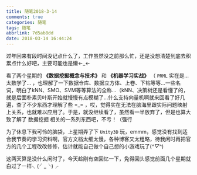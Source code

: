 ```yaml
---
title: 随笔2018-3-14
comments: true
categories: 随笔
tags: 随笔
abbrlink: 7d5ab8dd
date: 2018-03-14 16:44:24
---
```


过年回来有段时间没记点什么了，工作虽然没之前那么忙，还是没想清楚到底去积累点什么好吧，主要可能也是懒←_←

看了两个星期的 **《数据挖掘概念与技术》** 和 **《机器学习实战》** （ `PRML` 实在是...太数学了... ，也理解了一下数据仓库、数据立方体、上卷、下钻等等...一些名词，明白了kNN、SMO、SVM等等算法的全称...（kNN、决策树还是看懂了的，就是后面朴素贝叶斯开始就慢慢有点模糊了...什么支持向量机啊就来回看了好几遍，查了不少东西才理解了些 =_= ，哎，觉得实在无法在脑海里跟实际问题映射上关系，也就难以应用了。于是，就没继续看了，虽然看一半放弃了，但是也算大致了解了 数据挖掘 相关的一系列东西吧，不亏！（强行

为了休息下我可怜的脑袋，上星期弄了下 `Unity3D` 玩，emmm，感觉没有找到适合我节奏的学习资料啊，官方文档太细太慢，各种博客又太粗略，待我闲时再把官方的几个工程改改修修，估计就能自己做个自己想的小游戏玩了(*^▽^*)

这两天算是没什么闲时了，今天趁刚有空回忆一下，免得回头感觉前面几个星期就白过了一样╮(╯_╰)╭